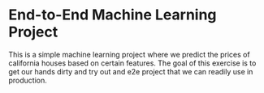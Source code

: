 # End-to-End Machine Learning Project
This is a simple machine learning project where we predict the prices of california houses based on certain features. The goal of this exercise is to get our hands dirty and try out and e2e project that we can readily use in production.